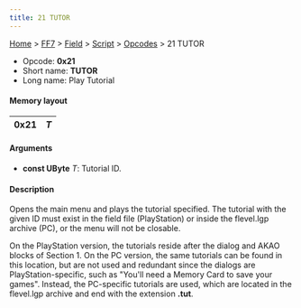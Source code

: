 ```yaml
---
title: 21 TUTOR
---
```


[Home](/Main%20Page.md) > [FF7](/FF7.md) > [Field](/FF7/Field.md) > [Script](/FF7/Field/Script.md) > [Opcodes](/FF7/Field/Script/Opcodes.md) > 21 TUTOR

-   Opcode: **0x21**
-   Short name: **TUTOR**
-   Long name: Play Tutorial

#### Memory layout

| 0x21 | *T* |
|------|-----|

#### Arguments

-   **const UByte** *T*: Tutorial ID.

#### Description

Opens the main menu and plays the tutorial specified. The tutorial with
the given ID must exist in the field file (PlayStation) or inside the
flevel.lgp archive (PC), or the menu will not be closable.

On the PlayStation version, the tutorials reside after the dialog and
AKAO blocks of Section 1. On the PC version, the same tutorials can be
found in this location, but are not used and redundant since the dialogs
are PlayStation-specific, such as "You'll need a Memory Card to save
your games". Instead, the PC-specific tutorials are used, which are
located in the flevel.lgp archive and end with the extension **.tut**.

